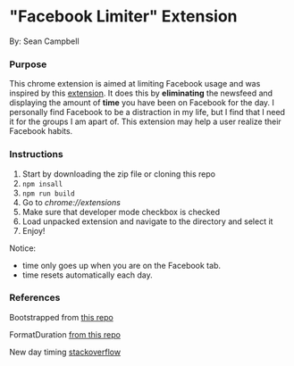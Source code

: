 # "Facebook Limiter" Extension
By: Sean Campbell

### Purpose
This chrome extension is aimed at limiting Facebook usage and was inspired by this [extension](https://chrome.google.com/webstore/detail/news-feed-eradicator-for/fjcldmjmjhkklehbacihaiopjklihlgg?hl=en). It does this by **eliminating** the newsfeed and displaying the amount of **time** you have been on Facebook for the day. I personally find Facebook to be a distraction in my life, but I find that I need it for the groups I am apart of. This extension may help a user realize their Facebook habits.

### Instructions
1. Start by downloading the zip file or cloning this repo
2. `npm insall`
3. `npm run build`
4. Go to *chrome://extensions*
5. Make sure that developer mode checkbox is checked
6. Load unpacked extension and navigate to the directory and select it
7. Enjoy!

Notice: 
- time only goes up when you are on the Facebook tab.
- time resets automatically each day.

### References
Bootstrapped from [this repo](https://github.com/chibat/chrome-extension-typescript-starter)

FormatDuration [from this repo](https://github.com/google/page-timer)

New day timing [stackoverflow](https://stackoverflow.com/questions/35908846/how-to-detect-app-launched-first-time-in-a-day)